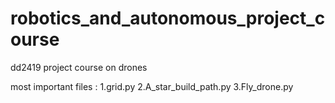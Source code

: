 # robotics_and_autonomous_project_course
dd2419 project course on drones

most important files :
1.grid.py
2.A_star_build_path.py
3.Fly_drone.py

